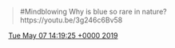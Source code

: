 > \#Mindblowing Why is blue so rare in nature? https://youtu\.be/3g246c6Bv58

<img src="../../media/tweet.ico" width="12" /> [Tue May 07 14:19:25 +0000 2019](https://twitter.com/DromerDenker/status/1125767093452931072)